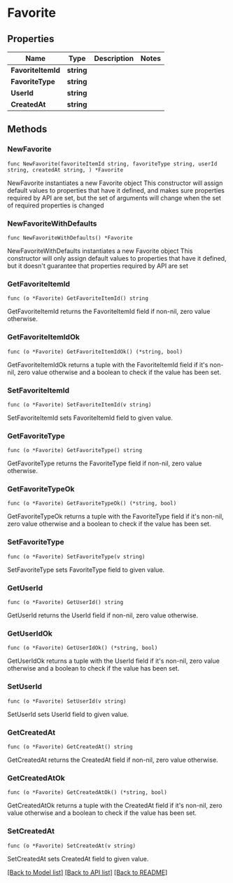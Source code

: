 # Favorite

## Properties

Name | Type | Description | Notes
------------ | ------------- | ------------- | -------------
**FavoriteItemId** | **string** |  | 
**FavoriteType** | **string** |  | 
**UserId** | **string** |  | 
**CreatedAt** | **string** |  | 

## Methods

### NewFavorite

`func NewFavorite(favoriteItemId string, favoriteType string, userId string, createdAt string, ) *Favorite`

NewFavorite instantiates a new Favorite object
This constructor will assign default values to properties that have it defined,
and makes sure properties required by API are set, but the set of arguments
will change when the set of required properties is changed

### NewFavoriteWithDefaults

`func NewFavoriteWithDefaults() *Favorite`

NewFavoriteWithDefaults instantiates a new Favorite object
This constructor will only assign default values to properties that have it defined,
but it doesn't guarantee that properties required by API are set

### GetFavoriteItemId

`func (o *Favorite) GetFavoriteItemId() string`

GetFavoriteItemId returns the FavoriteItemId field if non-nil, zero value otherwise.

### GetFavoriteItemIdOk

`func (o *Favorite) GetFavoriteItemIdOk() (*string, bool)`

GetFavoriteItemIdOk returns a tuple with the FavoriteItemId field if it's non-nil, zero value otherwise
and a boolean to check if the value has been set.

### SetFavoriteItemId

`func (o *Favorite) SetFavoriteItemId(v string)`

SetFavoriteItemId sets FavoriteItemId field to given value.


### GetFavoriteType

`func (o *Favorite) GetFavoriteType() string`

GetFavoriteType returns the FavoriteType field if non-nil, zero value otherwise.

### GetFavoriteTypeOk

`func (o *Favorite) GetFavoriteTypeOk() (*string, bool)`

GetFavoriteTypeOk returns a tuple with the FavoriteType field if it's non-nil, zero value otherwise
and a boolean to check if the value has been set.

### SetFavoriteType

`func (o *Favorite) SetFavoriteType(v string)`

SetFavoriteType sets FavoriteType field to given value.


### GetUserId

`func (o *Favorite) GetUserId() string`

GetUserId returns the UserId field if non-nil, zero value otherwise.

### GetUserIdOk

`func (o *Favorite) GetUserIdOk() (*string, bool)`

GetUserIdOk returns a tuple with the UserId field if it's non-nil, zero value otherwise
and a boolean to check if the value has been set.

### SetUserId

`func (o *Favorite) SetUserId(v string)`

SetUserId sets UserId field to given value.


### GetCreatedAt

`func (o *Favorite) GetCreatedAt() string`

GetCreatedAt returns the CreatedAt field if non-nil, zero value otherwise.

### GetCreatedAtOk

`func (o *Favorite) GetCreatedAtOk() (*string, bool)`

GetCreatedAtOk returns a tuple with the CreatedAt field if it's non-nil, zero value otherwise
and a boolean to check if the value has been set.

### SetCreatedAt

`func (o *Favorite) SetCreatedAt(v string)`

SetCreatedAt sets CreatedAt field to given value.



[[Back to Model list]](../README.md#documentation-for-models) [[Back to API list]](../README.md#documentation-for-api-endpoints) [[Back to README]](../README.md)


